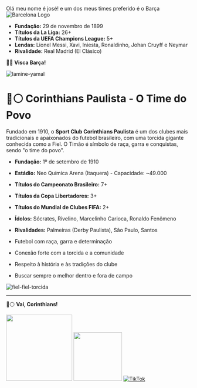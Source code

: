 
Olá meu nome é josé! e um dos meus times preferido é o Barça
![Barcelona Logo](https://upload.wikimedia.org/wikipedia/en/4/47/FC_Barcelona_%28crest%29.svg)
- **Fundação:** 29 de novembro de 1899
- **Títulos da La Liga:** 26+  
- **Títulos da UEFA Champions League:** 5+  
- **Lendas:** Lionel Messi, Xavi, Iniesta, Ronaldinho, Johan Cruyff e Neymar  
- **Rivalidade:** Real Madrid (El Clásico)

🔵🔴 **Visca Barça!**


![lamine-yamal](https://github.com/user-attachments/assets/8ee7f66b-190f-4282-8bee-2dcad483047a)
# 🖤⚪ Corinthians Paulista - O Time do Povo

Fundado em 1910, o **Sport Club Corinthians Paulista** é um dos clubes mais tradicionais e apaixonados do futebol brasileiro, com uma torcida gigante conhecida como a Fiel. O Timão é símbolo de raça, garra e conquistas, sendo "o time do povo".

- **Fundação:** 1º de setembro de 1910  
- **Estádio:** Neo Química Arena (Itaquera) - Capacidade: ~49.000  
- **Títulos do Campeonato Brasileiro:** 7+  
- **Títulos da Copa Libertadores:** 3+  
- **Títulos do Mundial de Clubes FIFA:** 2+  
- **Ídolos:** Sócrates, Rivelino, Marcelinho Carioca, Ronaldo Fenômeno  
- **Rivalidades:** Palmeiras (Derby Paulista), São Paulo, Santos

- Futebol com raça, garra e determinação  
- Conexão forte com a torcida e a comunidade  
- Respeito à história e às tradições do clube  
- Buscar sempre o melhor dentro e fora de campo

![fiel-fiel-torcida](https://github.com/user-attachments/assets/bfff7ad3-2c8b-47b8-ac7c-4b15e396a9aa)

---

🖤⚪ **Vai, Corinthians!**

<a href="https://www.instagram.com/s4ntzzs_" target="_blank"><img src="https://img.shields.io/badge/-Instagram-%23E4405F?style=for-the-badge&logo=instagram&logoColor=white" width = "180" target="_blank"></a>
<a href = "mailto:josebenedito10223@gmail.com"><img src="https://img.shields.io/badge/-Gmail-%23333?style=for-the-badge&logo=gmail&logoColor=white"  width = "132" target="_blank"></a>
[![TikTok](https://img.shields.io/badge/TikTok-000000?style=for-the-badge&logo=tiktok&logoColor=white)](https://www.tiktok.com/@s4nt0s_007)
